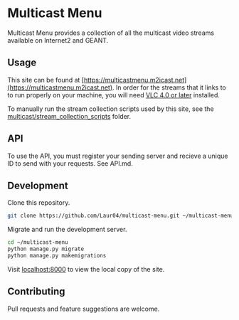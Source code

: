 # Multicast Menu

Multicast Menu provides a collection of all the multicast video streams available on Internet2 and GEANT.


## Usage
This site can be found at [https://multicastmenu.m2icast.net](https://multicastmenu.m2icast.net). In order for the streams that it links to to run properly on your machine, you will need [VLC 4.0 or later](https://nightlies.videolan.org/) installed.

To manually run the stream collection scripts used by this site, see the [multicast/stream_collection_scripts](https://github.com/Laur04/multicast-menu/tree/master/multicast/stream_collection_scripts) folder.


## API
To use the API, you must register your sending server and recieve a unique ID to send with your requests. See API.md.


## Development
Clone this repository.

```bash
git clone https://github.com/Laur04/multicast-menu.git ~/multicast-menu
```
Migrate and run the development server.

```bash
cd ~/multicast-menu
python manage.py migrate
python manage.py makemigrations
```

Visit [localhost:8000](localhost:8000) to view the local copy of the site.


## Contributing
Pull requests and feature suggestions are welcome.